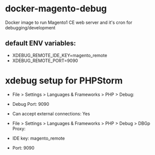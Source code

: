 # docker-magento-debug
Docker image to run Magento1 CE web server and it's cron for debugging/development

## default ENV variables:
* XDEBUG_REMOTE_IDE_KEY=magento_remote
* XDEBUG_REMOTE_PORT=9090


# xdebug setup for PHPStorm

* File > Settings > Languages & Frameworks > PHP > Debug:

 * Debug Port: 9090
 * Can accept external connections: Yes

* File > Settings > Languages & Frameworks > PHP > Debug > DBGp Proxy:

 * IDE key: magento_remote
 * Port: 9090
